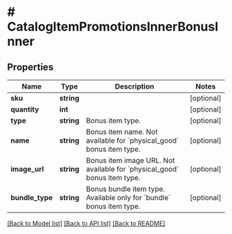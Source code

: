 # # CatalogItemPromotionsInnerBonusInner

## Properties

Name | Type | Description | Notes
------------ | ------------- | ------------- | -------------
**sku** | **string** |  | [optional]
**quantity** | **int** |  | [optional]
**type** | **string** | Bonus item type. | [optional]
**name** | **string** | Bonus item name. Not available for &#x60;physical_good&#x60; bonus item type. | [optional]
**image_url** | **string** | Bonus item image URL. Not available for &#x60;physical_good&#x60; bonus item type. | [optional]
**bundle_type** | **string** | Bonus bundle item type. Available only for &#x60;bundle&#x60; bonus item type. | [optional]

[[Back to Model list]](../../README.md#models) [[Back to API list]](../../README.md#endpoints) [[Back to README]](../../README.md)
